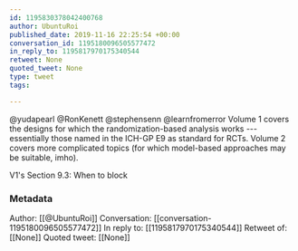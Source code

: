 ```yaml
---
id: 1195830378042400768
author: UbuntuRoi
published_date: 2019-11-16 22:25:54 +00:00
conversation_id: 1195180096505577472
in_reply_to: 1195817970175340544
retweet: None
quoted_tweet: None
type: tweet
tags:

---
```


@yudapearl @RonKenett @stephensenn @learnfromerror Volume 1 covers the designs for which the randomization-based analysis works --- essentially those named in the ICH-GP E9 as standard for RCTs. Volume 2 covers more complicated topics (for which model-based approaches may be suitable, imho). 

V1's Section 9.3: When to block

### Metadata

Author: [[@UbuntuRoi]]
Conversation: [[conversation-1195180096505577472]]
In reply to: [[1195817970175340544]]
Retweet of: [[None]]
Quoted tweet: [[None]]
